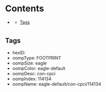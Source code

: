 



Contents
========

* [](#)
	* [Tags](#tags)

# 

## Tags

- hexID: 
- oompType: FOOTPRINT
- oompSize: eagle
- oompColor: eagle-default
- oompDesc: con-cpci
- oompIndex: 114134
- oompName: eagle-default/con-cpci/114134
